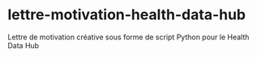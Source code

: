 # lettre-motivation-health-data-hub
Lettre de motivation créative sous forme de script Python pour le Health Data Hub
